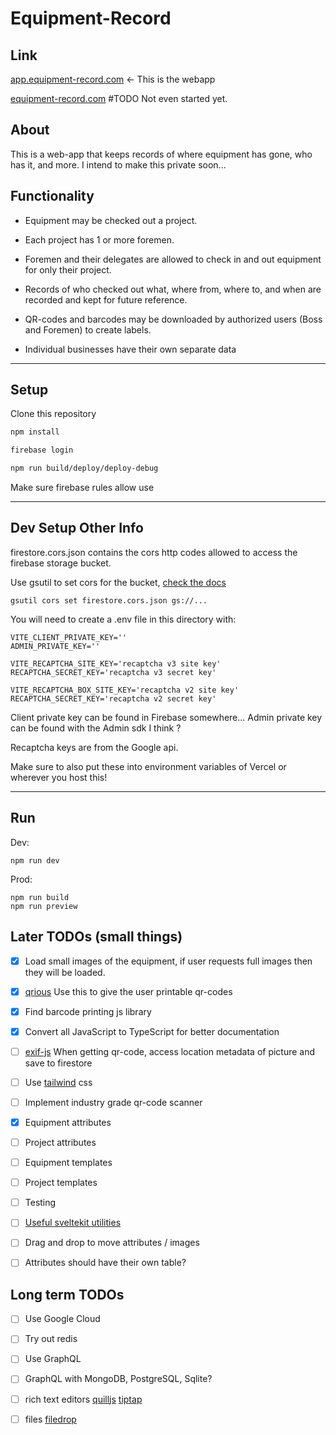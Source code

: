 # Equipment-Record
## Link
[app.equipment-record.com](https://app.equipment-record.com) <- This is the webapp

[equipment-record.com](https://equipment-record.com) #TODO Not even started yet.


## About
  This is a web-app that keeps records of where equipment has gone, who has it, and more.
  I intend to make this private soon...


## Functionality
* Equipment may be checked out a project.
* Each project has 1 or more foremen.
* Foremen and their delegates are allowed to check in and out equipment for only their project.
* Records of who checked out what, where from, where to, and when are recorded and kept for future reference.
* QR-codes and barcodes may be downloaded by authorized users (Boss and Foremen) to create labels.
  
* Individual businesses have their own separate data

---

## Setup

Clone this repository 
``` bash
npm install

firebase login

npm run build/deploy/deploy-debug

```
Make sure firebase rules allow use

---

## Dev Setup Other Info

firestore.cors.json contains the cors http codes allowed to access the firebase storage bucket.

Use gsutil to set cors for the bucket, [check the docs](https://cloud.google.com/storage/docs/configuring-cors#gsutil_2)

`
gsutil cors set firestore.cors.json gs://...
`

You will need to create a .env file in this directory with:
```
VITE_CLIENT_PRIVATE_KEY=''
ADMIN_PRIVATE_KEY=''

VITE_RECAPTCHA_SITE_KEY='recaptcha v3 site key'
RECAPTCHA_SECRET_KEY='recaptcha v3 secret key'

VITE_RECAPTCHA_BOX_SITE_KEY='recaptcha v2 site key'
RECAPTCHA_SECRET_KEY='recaptcha v2 secret key'
```

Client private key can be found in Firebase somewhere...
Admin private key can be found with the Admin sdk I think ?

Recaptcha keys are from the Google api.

Make sure to also put these into environment variables of Vercel or wherever you host this!

---

## Run

Dev: 
```
npm run dev
```
Prod: 
```
npm run build
npm run preview
```

## Later TODOs (small things)
- [x] Load small images of the equipment, if user requests full images then they will be loaded.
- [X] [qrious](https://github.com/neocotic/qrious) Use this to give the user printable qr-codes
- [X] Find barcode printing js library 
- [X] Convert all JavaScript to TypeScript for better documentation
- [ ] [exif-js](https://github.com/exif-js/exif-js) When getting qr-code, access location metadata of picture and save to firestore
- [ ] Use [tailwind](https://tailwindcss.com/) css
- [ ] Implement industry grade qr-code scanner
- [X] Equipment attributes
- [ ] Project attributes
- [ ] Equipment templates
- [ ] Project templates
- [ ] Testing
- [ ] [Useful sveltekit utilities](https://fractils.fractal-hq.com/#localStorageStore)
- [ ] Drag and drop to move attributes / images
- [ ] Attributes should have their own table?


## Long term TODOs
- [ ] Use Google Cloud
- [ ] Try out redis
- [ ] Use GraphQL
- [ ] GraphQL with MongoDB, PostgreSQL, Sqlite?
- [ ] rich text editors [quilljs](https://github.com/quilljs/quill/) [tiptap](https://tiptap.dev/)
- [ ] files [filedrop](https://www.npmjs.com/package/filedrop-svelte)


